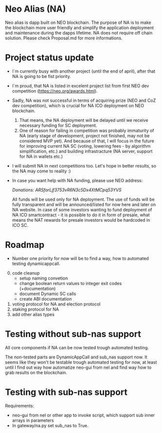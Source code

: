 # Neo Alias (NA)
Neo alias is dapp built on NEO blockchain. The purpose of NA is to make the blockchain more user friendly and simplify the application deployment and maintenance during the dapps lifetime. NA does not require off chain solution. Please check Proposal.md for more informations.

# Project status update
-   I´m currently busy with another project (until the end of april), after that NA is going to be fist priority.
-   I´m proud, that NA is listed in excelent project list from first NEO dev competition (https://neo.org/awards.html).
-   Sadly, NA was not successful in terms of acquiring prize (NEO and CoZ dev competition), which is crucial for NA ICO deployment on NEO blockchain. 
    1.  That means, the NA deployment will be delayed until we receive necessary funding for SC deployment.
    2.  One of reason for failing in competition was probably immaturity of NA (early stage of development, project not finished, may not be considered MVP yet).
    And because of that, I will focus in the future for improving current NA SC (voting, lowering fees - by algorithm simplification, etc.) and building infrastracture (NA server, support for NA in wallets etc.)
-   I will submit NA in next competitions too. Let's hope in better results, so the NA may come to reality :)
-   In case you want help with NA funding, please use NEO address:

    *Donations: ARSforLjf3753vR6N3c5Dx4XtMCpq53YVS*
    
    All funds will be used only for NA deployment. The use of funds will be fully transparent and will be announced/listed for now here and later on NA website. In case of some investors wanting to fund deployment of NA ICO smartcontract - it is possible to do it in form of presale, what means the NAT rewards for presale investors would be hardcoded in ICO SC.

# Roadmap

- Number one priority for now will be to find a way, how to automated testing dynamicappcall. 
0. code cleanup
    -   setup naming convetion
    -   change boolean return values to integer exit codes (+documentation)
    -   document Dynamic SC calls
    -   create ABI documentation
1. voting protocol for NA and election protocol
2. staking protocol for NA
3. add other alias types

# Testing without sub-nas support

All core components if NA can be now tested trough automated testing.

The non-tested parts are DynamicAppCall and sub_nas support now. It seems like they won't be testable trough automated testing for now, at least until I find out way how automatize neo-gui from nel and find way how to grab results on the blockchain.  

# Testing with sub-nas support

Requirements:
-   neo-gui from nel or other app to invoke script, which support sub inner arrays in parameters
-   In gateway/na.py set sub_nas to True. 

